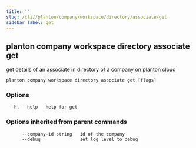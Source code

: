 ```yaml
---
title: ''
slug: /cli//planton/company/workspace/directory/associate/get
sidebar_label: get
---
```

## planton company workspace directory associate get

get details of an associate in directory of a company on planton cloud

```
planton company workspace directory associate get [flags]
```

### Options

```
  -h, --help   help for get
```

### Options inherited from parent commands

```
      --company-id string   id of the company
      --debug               set log level to debug
```

